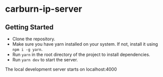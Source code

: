 # carburn-ip-server

## Getting Started

- Clone the repository.
- Make sure you have yarn installed on your system. If not, install it using `npm i -g yarn`.
- Run `yarn` in the root directory of the project to install dependencies.
- Run `yarn dev` to start the server.

The local development server starts on localhost:4000
